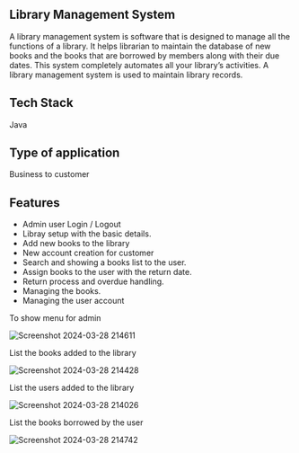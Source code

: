## Library Management System

A library management system is software that is designed to manage all the functions of a library. It helps librarian to maintain the database of new books and the books that are borrowed by members along with their due dates. This system completely automates all your library’s activities. A library management system is used to maintain library records.

## Tech Stack

Java

## Type of application

Business to customer

## Features
- Admin user Login / Logout 
- Libray setup with the basic details.
- Add new books to the library
- New account creation for customer
- Search and showing a books list to the user.
- Assign books to the user with the return date.
- Return process and overdue handling.
- Managing the books.
- Managing the user account

To show menu for admin

![Screenshot 2024-03-28 214611](https://github.com/Kiruthikaece/Kiruthika_consoleApplication/assets/102378821/6aa99192-a0a1-46a5-a352-fecf3ab20144)

List the books added to the library

![Screenshot 2024-03-28 214428](https://github.com/Kiruthikaece/Kiruthika_consoleApplication/assets/102378821/bceb850b-daa9-4f20-9cf9-429bb1e5fa02)

List the users added to the library

![Screenshot 2024-03-28 214026](https://github.com/Kiruthikaece/Kiruthika_consoleApplication/assets/102378821/317781f1-3f32-4bd4-aadd-2b52d39a3c56)

List the books borrowed by the user

![Screenshot 2024-03-28 214742](https://github.com/Kiruthikaece/Kiruthika_consoleApplication/assets/102378821/0dc45617-67b1-42c3-9111-1640c16efa1b)



